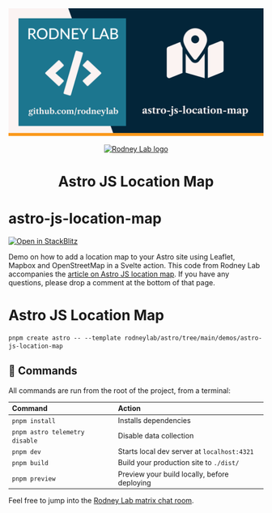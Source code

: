 <img src="../../images/rodneylab-github-astro-js-location-map.png" alt="Rodney Lab astro-js-location-map Github banner">

<p align="center">
  <a aria-label="Open Rodney Lab site" href="https://rodneylab.com" rel="nofollow noopener noreferrer">
    <img alt="Rodney Lab logo" src="https://rodneylab.com/assets/icon.png" width="60" />
  </a>
</p>
<h1 align="center">
  Astro JS Location Map
</h1>

# astro-js-location-map

[![Open in StackBlitz](https://developer.stackblitz.com/img/open_in_stackblitz.svg)](https://stackblitz.com/github/rodneylab/astro/tree/main/demos/astro-js-location-map)

Demo on how to add a location map to your Astro site using Leaflet, Mapbox and OpenStreetMap in a Svelte action. This code from Rodney Lab accompanies the <a aria-label="Open Rodney Lab blog post on Astro JS Tutorial" href="https://rodneylab.com/astro-js-location-map/">article on Astro JS location map</a>. If you have any questions, please drop a comment at the bottom of that page.

# Astro JS Location Map

```
pnpm create astro -- --template rodneylab/astro/tree/main/demos/astro-js-location-map
```

## 🧞 Commands

All commands are run from the root of the project, from a terminal:

| Command                        | Action                                       |
| :----------------------------- | :------------------------------------------- |
| `pnpm install`                 | Installs dependencies                        |
| `pnpm astro telemetry disable` | Disable data collection                      |
| `pnpm dev`                     | Starts local dev server at `localhost:4321`  |
| `pnpm build`                   | Build your production site to `./dist/`      |
| `pnpm preview`                 | Preview your build locally, before deploying |

Feel free to jump into the [Rodney Lab matrix chat room](https://matrix.to/#/%23rodney:matrix.org).
